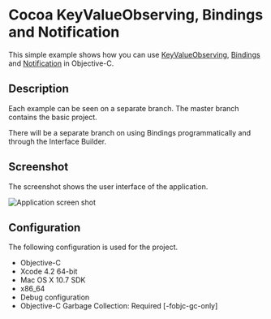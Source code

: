 Cocoa KeyValueObserving, Bindings and Notification
==================================================

This simple example shows how you can use 
[KeyValueObserving](http://developer.apple.com/library/mac/#documentation/Cocoa/Conceptual/KeyValueObserving/KeyValueObserving.html), 
[Bindings](http://developer.apple.com/library/mac/#documentation/Cocoa/Conceptual/CocoaBindings/CocoaBindings.html)
and [Notification](http://developer.apple.com/library/mac/#documentation/Cocoa/Conceptual/Notifications/Introduction/introNotifications.html#//apple_ref/doc/uid/10000043-SW1) 
in Objective-C.

Description
------------------
Each example can be seen on a separate branch. The master branch 
contains the basic project.

There will be a separate branch on using Bindings programmatically 
and through the Interface Builder.

Screenshot
------------------
The screenshot shows the user interface of the application.

![Application screen shot](https://github.com/opentechtalk/KeyValueObserving/raw/bindings_code/screenshot.png "Application screen shot")



Configuration
------------------

The following configuration is used for the project.

* Objective-C
* Xcode 4.2 64-bit
* Mac OS X 10.7 SDK
* x86_64
* Debug configuration
* Objective-C Garbage Collection: Required [-fobjc-gc-only]
